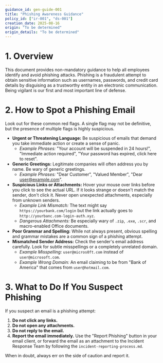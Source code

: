 ```yaml
---
guidance_id: gen-guide-001
title: "Phishing Awareness Guidance"
policy_id: ["ir-001", "ds-001"]
creation_date: 2025-08-16
origin: "To be determined"
origin_details: "To be determined"
---
```


# 1. Overview
This document provides non-mandatory guidance to help all employees identify and avoid phishing attacks. Phishing is a fraudulent attempt to obtain sensitive information such as usernames, passwords, and credit card details by disguising as a trustworthy entity in an electronic communication. Being vigilant is our first and most important line of defense.

# 2. How to Spot a Phishing Email

Look out for these common red flags. A single flag may not be definitive, but the presence of multiple flags is highly suspicious.

*   **Urgent or Threatening Language:** Be suspicious of emails that demand you take immediate action or create a sense of panic.
    *   *Example Phrases:* "Your account will be suspended in 24 hours!", "Immediate action required", "Your password has expired, click here to reset".
*   **Generic Greetings:** Legitimate companies will often address you by name. Be wary of generic greetings.
    *   *Example Phrases:* "Dear Customer", "Valued Member", "Dear user@example.com".
*   **Suspicious Links or Attachments:** Hover your mouse over links before you click to see the actual URL. If it looks strange or doesn't match the sender, don't click it. Never open unexpected attachments, especially from unknown senders.
    *   *Example Link Mismatch:* The text might say `https://yourbank.com/login` but the link actually goes to `http://yourbanc.com-login-auth.xyz`.
    *   *Dangerous Attachments:* Be especially wary of `.zip`, `.exe`, `.scr`, and macro-enabled Office documents.
*   **Poor Grammar and Spelling:** While not always present, obvious spelling and grammar mistakes are a common sign of a phishing attempt.
*   **Mismatched Sender Address:** Check the sender's email address carefully. Look for subtle misspellings or a completely unrelated domain.
    *   *Example Misspelling:* `user@micros0ft.com` instead of `user@microsoft.com`.
    *   *Example Wrong Domain:* An email claiming to be from "Bank of America" that comes from `user@hotmail.com`.

# 3. What to Do If You Suspect Phishing

If you suspect an email is a phishing attempt:
1.  **Do not click any links.**
2.  **Do not open any attachments.**
3.  **Do not reply to the email.**
4.  **Report the email immediately.** Use the "Report Phishing" button in your email client, or forward the email as an attachment to the Incident Response Team by following the `incident-reporting-process.md`.

When in doubt, always err on the side of caution and report it.
